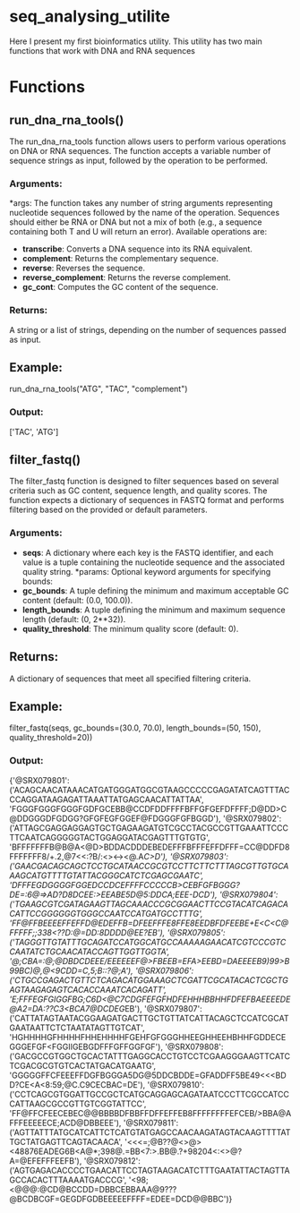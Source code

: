 # seq_analysing_utilite
Here I present my first bioinformatics utility. This utility has two main functions that work with DNA and RNA sequences

# Functions
## run_dna_rna_tools()
The run_dna_rna_tools function allows users to perform various operations on DNA or RNA sequences. The function accepts a variable number of sequence strings as input, followed by the operation to be performed.

### Arguments:
*args: The function takes any number of string arguments representing nucleotide sequences followed by the name of the operation.
Sequences should either be RNA or DNA but not a mix of both (e.g., a sequence containing both T and U will return an error).
Available operations are:
* **transcribe**: Converts a DNA sequence into its RNA equivalent.
* **complement**: Returns the complementary sequence.
* **reverse**: Reverses the sequence.
* **reverse_complement**: Returns the reverse complement.
* **gc_cont**: Computes the GC content of the sequence.
### Returns:
A string or a list of strings, depending on the number of sequences passed as input.
## Example:
run_dna_rna_tools("ATG", "TAC", "complement")
### Output:
['TAC', 'ATG']

## filter_fastq()
The filter_fastq function is designed to filter sequences based on several criteria such as GC content, sequence length, and quality scores. The function expects a dictionary of sequences in FASTQ format and performs filtering based on the provided or default parameters.

### Arguments:
* **seqs**: A dictionary where each key is the FASTQ identifier, and each value is a tuple containing the nucleotide sequence and the associated quality string.
*params: Optional keyword arguments for specifying bounds:
* **gc_bounds**: A tuple defining the minimum and maximum acceptable GC content (default: (0.0, 100.0)).
* **length_bounds**: A tuple defining the minimum and maximum sequence length (default: (0, 2**32)).
* **quality_threshold**: The minimum quality score (default: 0).
## Returns:
A dictionary of sequences that meet all specified filtering criteria.
## Example:
filter_fastq(seqs, gc_bounds=(30.0, 70.0), length_bounds=(50, 150), quality_threshold=20))
### Output:
{'@SRX079801': ('ACAGCAACATAAACATGATGGGATGGCGTAAGCCCCCGAGATATCAGTTTACCCAGGATAAGAGATTAAATTATGAGCAACATTATTAA', 'FGGGFGGGFGGGFGDFGCEBB@CCDFDDFFFFBFFGFGEFDFFFF;D@DD>C@DDGGGDFGDGG?GFGFEGFGGEF@FDGGGFGFBGGD'), '@SRX079802': ('ATTAGCGAGGAGGAGTGCTGAGAAGATGTCGCCTACGCCGTTGAAATTCCCTTCAATCAGGGGGTACTGGAGGATACGAGTTTGTGTG', 'BFFFFFFFB@B@A<@D>BDDACDDDEBEDEFFFBFFFEFFDFFF=CC@DDFD8FFFFFFF8/+.2,@7<<:?B/:<><-><@.A*C>D'), '@SRX079803': ('GAACGACAGCAGCTCCTGCATAACCGCGTCCTTCTTCTTTAGCGTTGTGCAAAGCATGTTTTGTATTACGGGCATCTCGAGCGAATC', 'DFFFEGDGGGGFGGEDCCDCEFFFFCCCCCB>CEBFGFBGGG?DE=:6@=>A<A>D?D8DCEE:>EEABE5D@5:DDCA;EEE-DCD'), '@SRX079804': ('TGAAGCGTCGATAGAAGTTAGCAAACCCGCGGAACTTCCGTACATCAGACACATTCCGGGGGGTGGGCCAATCCATGATGCCTTTG', 'FF@FFBEEEEFFEFFD@EDEFFB=DFEEFFFE8FFE8EEDBFDFEEBE+E<C<C@FFFFF;;338<??D:@=DD:8DDDD@EE?EB'), '@SRX079805': ('TAGGGTTGTATTTGCAGATCCATGGCATGCCAAAAAGAACATCGTCCCGTCCAATATCTGCAACATACCAGTTGGTTGGTA', '@;CBA=:@;@DBDCDEEE/EEEEEEF@>FBEEB=EFA>EEBD=DAEEEEB9)99>B99BC)@,@<9CDD=C,5;B::?@;A'), '@SRX079806': ('CTGCCGAGACTGTTCTCAGACATGGAAAGCTCGATTCGCATACACTCGCTGAGTAAGAGAGTCACACCAAATCACAGATT', 'E;FFFEGFGIGGFBG;C6D<@C7CDGFEFGFHDFEHHHBBHHFDFEFBAEEEEDE@A2=DA:??C3<BCA7@DCDEG*EB'), '@SRX079807': ('CATTATAGTAATACGGAAGATGACTTGCTGTTATCATTACAGCTCCATCGCATGAATAATTCTCTAATATAGTTGTCAT', 'HGHHHHGFHHHHFHHEHHHHFGEHFGFGGGHHEEGHHEEHBHHFGDDECEGGGEFGF<FGGIIGEBGDFFFGFFGGFGF'), '@SRX079808': ('GACGCCGTGGCTGCACTATTTGAGGCACCTGTCCTCGAAGGGAAGTTCATCTCGACGCGTGTCACTATGACATGAATG', 'GGGGGFFCFEEEFFDGFBGGGA5DG@5DDCBDDE=GFADDFF5BE49<<<BDD?CE<A<8:59;@C.C9CECBAC=DE'), '@SRX079810': ('CCTCAGCGTGGATTGCCGCTCATGCAGGAGCAGATAATCCCTTCGCCATCCCATTAAGCGCCGTTGTCGGTATTCC', 'FF@FFCFEECEBEC@@BBBBDFBBFFDFFEFFEB8FFFFFFFFEFCEB/>BBA@AFFFEEEEECE;ACD@DBBEEE'), '@SRX079811': ('AGTTATTTATGCATCATTCTCATGTATGAGCCAACAAGATAGTACAAGTTTTATTGCTATGAGTTCAGTACAACA', '<<<=;@B??@<>@><48876EADEG6B<A@*;398@.=BB<7:>.BB@.?+98204<:<>@?A=@EFEFFFEEFB'), '@SRX079812': ('AGTGAGACACCCCTGAACATTCCTAGTAAGACATCTTTGAATATTACTAGTTAGCCACACTTTAAAATGACCCG', '<98;<@@@:@CD@BCCDD=DBBCEBBAAA@9???@BCDBCGF=GEGDFGDBEEEEEFFFF=EDEE=DCD@@BBC')}

